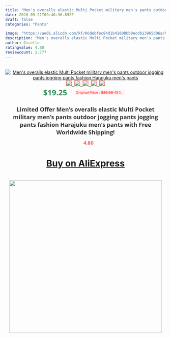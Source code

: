 ```yaml
---
title: "Men's overalls elastic Multi Pocket military men's pants outdoor jogging pants jogging pants fashion Harajuku men's pants"
date: 2020-09-21T09:40:36.892Z
draft: false
categories: "Pants"

image: "https://ae01.alicdn.com/kf/H6debfec84d1b41808bb0ecdb13965d06a/Men-s-overalls-elastic-Multi-Pocket-military-men-s-pants-outdoor-jogging-pants-jogging-pants-fashion.jpg"
description: "Men's overalls elastic Multi Pocket military men's pants outdoor jogging pants jogging pants fashion Harajuku men's pants"
author: Giselle
ratingvalue: 4.80
reviewcount: 2.777
---
```

<br>
<div style="text-align: center;">
<a href="https://s.click.aliexpress.com/e/_AaHj01" target="_blank" rel="nofollow noopener noreferrer"><img alt="Men's overalls elastic Multi Pocket military men's pants outdoor jogging pants jogging pants fashion Harajuku men's pants" class="magnifier-image" src="https://ae01.alicdn.com/kf/H6debfec84d1b41808bb0ecdb13965d06a/Men-s-overalls-elastic-Multi-Pocket-military-men-s-pants-outdoor-jogging-pants-jogging-pants-fashion.jpg_640x640.jpg">
<br>
<img style="border:1px solid salmon" src="https://ae01.alicdn.com/kf/H6debfec84d1b41808bb0ecdb13965d06a/Men-s-overalls-elastic-Multi-Pocket-military-men-s-pants-outdoor-jogging-pants-jogging-pants-fashion.jpg_120x120.jpg">&nbsp;&nbsp;<img style="border:1px solid salmon" src="https://ae01.alicdn.com/kf/H1bfd1a91ee434897a69d48480c6fba649/Men-s-overalls-elastic-Multi-Pocket-military-men-s-pants-outdoor-jogging-pants-jogging-pants-fashion.jpg_120x120.jpg">&nbsp;&nbsp;<img style="border:1px solid salmon" src="https://ae01.alicdn.com/kf/He7cfad3e71d44888a0b280314ed40c76f/Men-s-overalls-elastic-Multi-Pocket-military-men-s-pants-outdoor-jogging-pants-jogging-pants-fashion.jpg_120x120.jpg">&nbsp;&nbsp;<img style="border:1px solid salmon" src="https://ae01.alicdn.com/kf/H244f433b40e34e8fb735a57a333fd852q/Men-s-overalls-elastic-Multi-Pocket-military-men-s-pants-outdoor-jogging-pants-jogging-pants-fashion.jpeg_120x120.jpg">&nbsp;&nbsp;<img style="border:1px solid salmon" src="https://ae01.alicdn.com/kf/H83502d29069746aaa81769e9bee6c00cL/Men-s-overalls-elastic-Multi-Pocket-military-men-s-pants-outdoor-jogging-pants-jogging-pants-fashion.jpg_120x120.jpg"></a></div><br0>
<div style="text-align: center;"><span style="background-color: white; border: 0px; box-sizing: border-box; color: seagreen; display: inline-block; font-family: &quot;open sans&quot; , &quot;arial&quot; , &quot;helvetica&quot; , sans-serif , &quot;heiti&quot;; font-size: 24px; font-stretch: inherit; font-weight: 700; line-height: inherit; margin: 0px 10px 0px 0px; padding: 0px; vertical-align: middle;">$19.25 </span>
<span style="background: rgb(255 , 241 , 241); border-radius: 3px; border: 0px; box-sizing: border-box; color: #ff4747; display: inline-block; font-family: inherit; font-size: 12px; font-stretch: inherit; font-style: inherit; font-variant: inherit; font-weight: 600; line-height: inherit; margin: 0px; padding: 2px 5px; transform: scale(0.9); vertical-align: middle;">Original Price : <b style="text-decoration: line-through;">$35.00 </b> 45%&nbsp;&nbsp;</span></div>
<h1 style="color: #333333; display: inline-block; font-family: &quot;open sans&quot; , &quot;arial&quot; , &quot;helvetica&quot; , sans-serif , &quot;heiti&quot;; font-size: 18px; font-stretch: inherit; font-weight: 700; text-align: center;">Limited Offer Men's overalls elastic Multi Pocket military men's pants outdoor jogging pants jogging pants fashion Harajuku men's pants with Free Worldwide Shipping!</h1>
<div style="color: #ff4747; text-align: center;">
<img src="https://4.bp.blogspot.com/-M0ZcTcb-5uY/XleCXlxnR4I/AAAAAAAAAEc/OrjgMkXV1oMQFaCRZj5HQwOCBcu3w1FegCPcBGAYYCw/s1600/star.png" style="height: 15px;">&nbsp;<b>4.80</b></div>
<div class="button_cont" align="center"><a class="buynow_a" href="https://s.click.aliexpress.com/e/_AaHj01" target="_blank" rel="nofollow noopener noreferrer"><H1>Buy on AliExpress</H1></a></div><br>
<div class="separator" style="clear: both; text-align: center;">
<img src="https://lh3.googleusercontent.com/-pTy5HemUv9M/XlePHvY0dAI/AAAAAAAAAE4/0nX5iRUoIWY8eMW9Dpxeirr157OZliDIgCLcBGAsYHQ/s1600/badge.gif" width="480">
</div>
